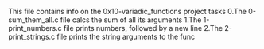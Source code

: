 This file contains info on the 0x10-variadic_functions project tasks
0.The 0-sum_them_all.c file calcs the sum of all its arguments
1.The 1-print_numbers.c file prints numbers, followed by a new line
2.The 2-print_strings.c file prints the string arguments to the func
